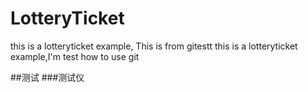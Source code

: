 # LotteryTicket
this is a lotteryticket example,
This is from gitestt
this is a lotteryticket example,I'm test how to use git


##测试
###测试仪
